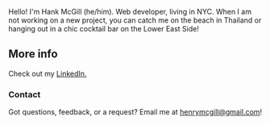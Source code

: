 Hello! I'm Hank McGill (he/him).  Web developer, living in NYC. When I am not working on a new project, you can catch me on the beach in Thailand or hanging out in a chic cocktail bar on the Lower East Side!

## More info
Check out my [LinkedIn.](https://www.linkedin.com/in/hank-mcgill-999750184/)

### Contact
Got questions, feedback, or a request? Email me at henrymcgill@gmail.com!
